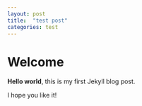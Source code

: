 ```yaml
---
layout: post
title:  "test post"
categories: test
---
```


# Welcome

**Hello world**, this is my first Jekyll blog post.

I hope you like it!
